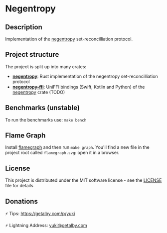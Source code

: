 # Negentropy

## Description

Implementation of the [negentropy](https://github.com/hoytech/negentropy) set-reconcilliation protocol.

## Project structure

The project is split up into many crates:

* [**negentropy**](./negentropy/): Rust implementation of the negentropy set-reconcilliation protocol
* [**negentropy-ffi**](./negentropy-ffi/): UniFFI bindings (Swift, Kotlin and Python) of the [negentropy](./negentropy/) crate (TODO)

## Benchmarks (unstable)

To run the benchmarks use: `make bench`

## Flame Graph

Install [flamegraph](https://github.com/flamegraph-rs/flamegraph) and then run `make graph`. 
You'll find a new file in the project root called `flamegraph.svg`: open it in a browser.

## License

This project is distributed under the MIT software license - see the [LICENSE](LICENSE) file for details

## Donations

⚡ Tips: <https://getalby.com/p/yuki>

⚡ Lightning Address: yuki@getalby.com